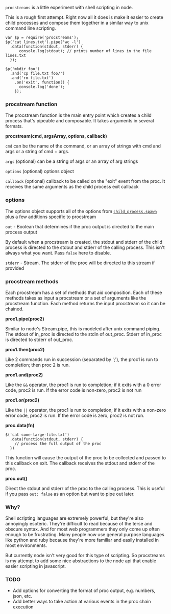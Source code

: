 `procstreams` is a little experiment with shell scripting in node.

This is a rough first attempt. Right now all it does is make it easier
to create child processes and compose them together in a similar way to
unix command line scripting.

    var $p = require('procstreams');
    $p('cat lines.txt').pipe('wc -l')
      .data(function(stdout, stderr) {
          console.log(stdout); // prints number of lines in the file lines.txt
      });

    $p('mkdir foo')
      .and('cp file.txt foo/')
      .and('rm file.txt')
        .on('exit', function() {
          console.log('done');
        });

### procstream function

The procstream function is the main entry point which creates a child
process that's pipeable and composable. It takes arguments in several
formats.

**procstream(cmd, argsArray, options, callback)**

`cmd` can be the name of the command, or an array of strings with cmd and args
or a string of cmd + args.

`args` (optional) can be a string of args or an array of arg strings

`options` (optional) options object

`callback` (optional) callback to be called on the "exit" event from the proc.
It receives the same arguments as the child process exit callback


### options

The options object supports all of the options from [`child_process.spawn`](http://nodejs.org/docs/v0.6.5/api/child_processes.html#child_process.spawn) plus
a few additions specific to procstream

`out` - Boolean that determines if the proc output is directed to the main
process output

By default when a procstream is created, the stdout and stderr of the
child process is directed to the stdout and stderr of the calling
process. This isn't always what you want. Pass `false` here to disable.

`stderr` - Stream. The stderr of the proc will be directed to this stream if
provided


### procstream methods

Each procstream has a set of methods that aid composition. Each of these
methods takes as input a procstream or a set of arguments like the
procstream function. Each method returns the input procstream so it can
be chained.

**proc1.pipe(proc2)**

Similar to node's Stream.pipe, this is modeled after unix command
piping. The stdout of in_proc is directed to the stdin of out_proc.
Stderr of in_proc is directed to stderr of out_proc.

**proc1.then(proc2)**

Like 2 commands run in succession (separated by ';'), the proc1 is run
to completion; then proc 2 is run.

**proc1.and(proc2)**

Like the `&&` operator, the proc1 is run to completion; if it exits with
a 0 error code, proc2 is run. If the error code is non-zero, proc2 is
not run

**proc1.or(proc2)**

Like the `||` operator, the proc1 is run to completion; if it exits with
a non-zero error code, proc2 is run. If the error code is zero, proc2 is
not run.

**proc.data(fn)**

    $('cat some-large-file.txt')
      .data(function(stdout, stderr) {
        // process the full output of the proc
      })

This function will cause the output of the proc to be collected and
passed to this callback on exit. The callback receives the stdout and
stderr of the proc.

**proc.out()**

Direct the stdout and stderr of the proc to the calling process. This is
useful if you pass `out: false` as an option but want to pipe out later.


### Why?

Shell scripting languages are extremely powerful, but they're also
annoyingly esoteric. They're difficult to read because of the terse and
obscure syntax. And for most web programmers they only come up often
enough to be frustrating. Many people now use general purpose languages
like python and ruby because they're more familiar and easily installed
in most environments.

But currently node isn't very good for this type of scripting. So
procstreams is my attempt to add some nice abstractions to the node api
that enable easier scripting in javascript.


### TODO

* Add options for converting the format of proc output, e.g. numbers, json, etc.
* Add better ways to take action at various events in the proc chain execution

